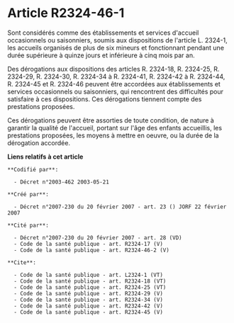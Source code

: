 # Article R2324-46-1

Sont considérés comme des établissements et services d'accueil occasionnels ou saisonniers, soumis aux dispositions de
l'article L. 2324-1, les accueils organisés de plus de six mineurs et fonctionnant pendant une durée supérieure à quinze
jours et inférieure à cinq mois par an. 

Des dérogations aux dispositions des articles R. 2324-18, 
R. 2324-25, R. 2324-29, R. 2324-30, R. 2324-34 à R. 2324-41, 
R. 2324-42 à R. 2324-44, R. 2324-45 et R. 2324-46 peuvent être accordées aux établissements et services occasionnels ou
saisonniers, qui rencontrent des difficultés pour satisfaire à ces dispositions. Ces dérogations tiennent compte des
prestations proposées. 

Ces dérogations peuvent être assorties de toute condition, de nature à garantir la qualité de l'accueil, portant sur l'âge
des enfants accueillis, les prestations proposées, les moyens à mettre en oeuvre, ou la durée de la dérogation accordée.

**Liens relatifs à cet article**

	**Codifié par**:

	  - Décret n°2003-462 2003-05-21

	**Créé par**:

	  - Décret n°2007-230 du 20 février 2007 - art. 23 () JORF 22 février 2007

	**Cité par**:

	  - Décret n°2007-230 du 20 février 2007 - art. 28 (VD)
	  - Code de la santé publique - art. R2324-17 (V)
	  - Code de la santé publique - art. R2324-46-2 (V)

	**Cite**:

	  - Code de la santé publique - art. L2324-1 (VT)
	  - Code de la santé publique - art. R2324-18 (VT)
	  - Code de la santé publique - art. R2324-25 (VT)
	  - Code de la santé publique - art. R2324-29 (V)
	  - Code de la santé publique - art. R2324-34 (V)
	  - Code de la santé publique - art. R2324-42 (V)
	  - Code de la santé publique - art. R2324-45 (V)
